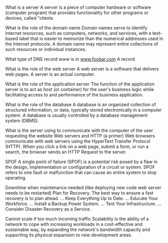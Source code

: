 What is a server
A server is a piece of computer hardware or software (computer program) that provides functionality for other programs or devices, called "clients

What is the role of the domain name
Domain names serve to identify Internet resources, such as computers, networks, and services, with a text-based label that is easier to memorize than the numerical addresses used in the Internet protocols. A domain name may represent entire collections of such resources or individual instances.

What type of DNS record www is in www.foobar.com
A record

What is the role of the web server
A web server is a software that delivers web pages. A server is an actual computer.

What is the role of the application server
The function of the application server is to act as host (or container) for the user's business logic while facilitating access to and performance of the business application.

What is the role of the database
A database is an organized collection of structured information, or data, typically stored electronically in a computer system. A database is usually controlled by a database management system (DBMS).

What is the server using to communicate with the computer of the user requesting the website
Web servers and HTTP (a primer) Web browsers communicate with web servers using the HyperText Transfer Protocol (HTTP). When you click a link on a web page, submit a form, or run a search, the browser sends an HTTP Request to the server.

SPOF
A single point of failure (SPOF) is a potential risk posed by a flaw in the design, implementation or configuration of a circuit or system. SPOF refers to one fault or malfunction that can cause an entire system to stop operating.

Downtime when maintenance needed (like deploying new code web server needs to be restarted)
Plan for Recovery. The best way to ensure a fast recovery is to plan ahead. ...
Keep Everything Up to Date. ...
Educate Your Workforce. ...
Install a Backup Power System. ...
Test Your Infrastructure. ...
Consider Disaster Recovery as a Service.

Cannot scale if too much incoming traffic
Scalability is the ability of a network to cope with increasing workloads in a cost-effective and sustainable way, by expanding the network's bandwidth capacity and supporting its physical expansion to new development areas.
